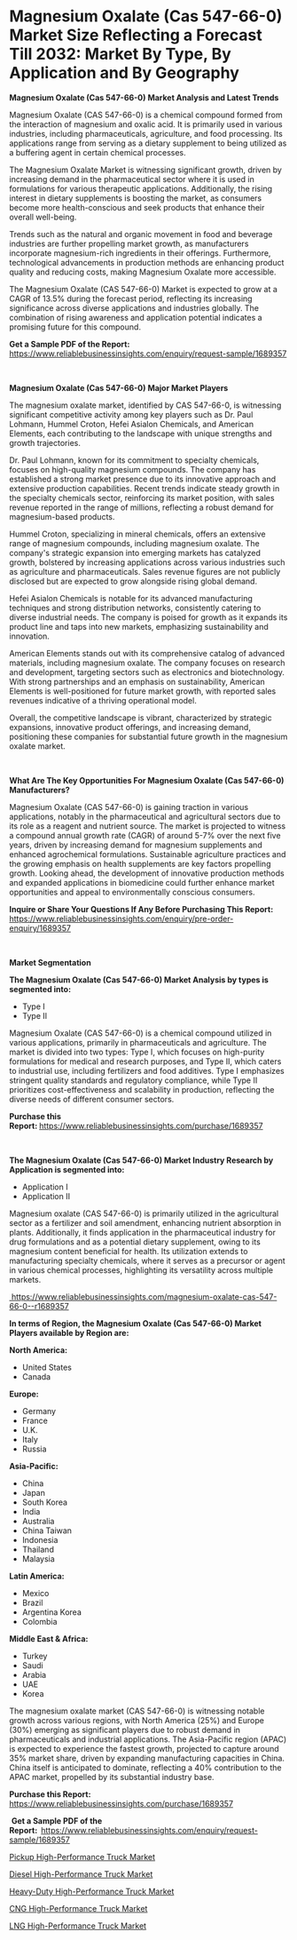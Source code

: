 <p><h1>Magnesium Oxalate (Cas 547-66-0) Market Size Reflecting a Forecast Till 2032: Market By Type, By Application and By Geography</h1></p><p><strong>Magnesium Oxalate (Cas 547-66-0) Market Analysis and Latest Trends</strong></p>
<p><p>Magnesium Oxalate (CAS 547-66-0) is a chemical compound formed from the interaction of magnesium and oxalic acid. It is primarily used in various industries, including pharmaceuticals, agriculture, and food processing. Its applications range from serving as a dietary supplement to being utilized as a buffering agent in certain chemical processes.</p><p>The Magnesium Oxalate Market is witnessing significant growth, driven by increasing demand in the pharmaceutical sector where it is used in formulations for various therapeutic applications. Additionally, the rising interest in dietary supplements is boosting the market, as consumers become more health-conscious and seek products that enhance their overall well-being. </p><p>Trends such as the natural and organic movement in food and beverage industries are further propelling market growth, as manufacturers incorporate magnesium-rich ingredients in their offerings. Furthermore, technological advancements in production methods are enhancing product quality and reducing costs, making Magnesium Oxalate more accessible.</p><p>The Magnesium Oxalate (CAS 547-66-0) Market is expected to grow at a CAGR of 13.5% during the forecast period, reflecting its increasing significance across diverse applications and industries globally. The combination of rising awareness and application potential indicates a promising future for this compound.</p></p>
<p><strong>Get a Sample PDF of the Report:&nbsp;</strong> <a href="https://www.reliablebusinessinsights.com/enquiry/request-sample/1689357?utm_campaign=1674&utm_medium=2&utm_source=Github&utm_content=ia&utm_term=06012025&utm_id=magnesium-oxalate-cas-547-66-0">https://www.reliablebusinessinsights.com/enquiry/request-sample/1689357</a></p>
<p>&nbsp;</p>
<p><strong>Magnesium Oxalate (Cas 547-66-0) Major Market Players</strong></p>
<p><p>The magnesium oxalate market, identified by CAS 547-66-0, is witnessing significant competitive activity among key players such as Dr. Paul Lohmann, Hummel Croton, Hefei Asialon Chemicals, and American Elements, each contributing to the landscape with unique strengths and growth trajectories.</p><p>Dr. Paul Lohmann, known for its commitment to specialty chemicals, focuses on high-quality magnesium compounds. The company has established a strong market presence due to its innovative approach and extensive production capabilities. Recent trends indicate steady growth in the specialty chemicals sector, reinforcing its market position, with sales revenue reported in the range of millions, reflecting a robust demand for magnesium-based products.</p><p>Hummel Croton, specializing in mineral chemicals, offers an extensive range of magnesium compounds, including magnesium oxalate. The company's strategic expansion into emerging markets has catalyzed growth, bolstered by increasing applications across various industries such as agriculture and pharmaceuticals. Sales revenue figures are not publicly disclosed but are expected to grow alongside rising global demand.</p><p>Hefei Asialon Chemicals is notable for its advanced manufacturing techniques and strong distribution networks, consistently catering to diverse industrial needs. The company is poised for growth as it expands its product line and taps into new markets, emphasizing sustainability and innovation.</p><p>American Elements stands out with its comprehensive catalog of advanced materials, including magnesium oxalate. The company focuses on research and development, targeting sectors such as electronics and biotechnology. With strong partnerships and an emphasis on sustainability, American Elements is well-positioned for future market growth, with reported sales revenues indicative of a thriving operational model.</p><p>Overall, the competitive landscape is vibrant, characterized by strategic expansions, innovative product offerings, and increasing demand, positioning these companies for substantial future growth in the magnesium oxalate market.</p></p>
<p>&nbsp;</p>
<p><strong>What Are The Key Opportunities For Magnesium Oxalate (Cas 547-66-0) Manufacturers?</strong></p>
<p><p>Magnesium Oxalate (CAS 547-66-0) is gaining traction in various applications, notably in the pharmaceutical and agricultural sectors due to its role as a reagent and nutrient source. The market is projected to witness a compound annual growth rate (CAGR) of around 5-7% over the next five years, driven by increasing demand for magnesium supplements and enhanced agrochemical formulations. Sustainable agriculture practices and the growing emphasis on health supplements are key factors propelling growth. Looking ahead, the development of innovative production methods and expanded applications in biomedicine could further enhance market opportunities and appeal to environmentally conscious consumers.</p></p>
<p><strong>Inquire or Share Your Questions If Any Before Purchasing This Report:</strong> <a href="https://www.reliablebusinessinsights.com/enquiry/pre-order-enquiry/1689357?utm_campaign=1674&utm_medium=2&utm_source=Github&utm_content=ia&utm_term=06012025&utm_id=magnesium-oxalate-cas-547-66-0">https://www.reliablebusinessinsights.com/enquiry/pre-order-enquiry/1689357</a></p>
<p>&nbsp;</p>
<p><strong>Market Segmentation</strong></p>
<p><strong>The Magnesium Oxalate (Cas 547-66-0) Market Analysis by types is segmented into:</strong></p>
<p><ul><li>Type I</li><li>Type II</li></ul></p>
<p><p>Magnesium Oxalate (CAS 547-66-0) is a chemical compound utilized in various applications, primarily in pharmaceuticals and agriculture. The market is divided into two types: Type I, which focuses on high-purity formulations for medical and research purposes, and Type II, which caters to industrial use, including fertilizers and food additives. Type I emphasizes stringent quality standards and regulatory compliance, while Type II prioritizes cost-effectiveness and scalability in production, reflecting the diverse needs of different consumer sectors.</p></p>
<p><strong>Purchase this Report:&nbsp;</strong><a href="https://www.reliablebusinessinsights.com/purchase/1689357?utm_campaign=1674&utm_medium=2&utm_source=Github&utm_content=ia&utm_term=06012025&utm_id=magnesium-oxalate-cas-547-66-0">https://www.reliablebusinessinsights.com/purchase/1689357</a></p>
<p>&nbsp;</p>
<p><strong>The Magnesium Oxalate (Cas 547-66-0) Market Industry Research by Application is segmented into:</strong></p>
<p><ul><li>Application I</li><li>Application II</li></ul></p>
<p><p>Magnesium oxalate (CAS 547-66-0) is primarily utilized in the agricultural sector as a fertilizer and soil amendment, enhancing nutrient absorption in plants. Additionally, it finds application in the pharmaceutical industry for drug formulations and as a potential dietary supplement, owing to its magnesium content beneficial for health. Its utilization extends to manufacturing specialty chemicals, where it serves as a precursor or agent in various chemical processes, highlighting its versatility across multiple markets.</p></p>
<p><a href="https://www.reliablebusinessinsights.com/magnesium-oxalate-cas-547-66-0--r1689357?utm_campaign=1674&utm_medium=2&utm_source=Github&utm_content=ia&utm_term=06012025&utm_id=magnesium-oxalate-cas-547-66-0">&nbsp;https://www.reliablebusinessinsights.com/magnesium-oxalate-cas-547-66-0--r1689357</a></p>
<p><strong>In terms of Region, the Magnesium Oxalate (Cas 547-66-0) Market Players available by Region are:</strong></p>
<p>
    <p> <strong> North America: </strong>
        <ul>
            <li>United States</li>
            <li>Canada</li>
        </ul>
        </p> 
    <p> <strong> Europe: </strong>
        <ul>
            <li>Germany</li>
            <li>France</li>
            <li>U.K.</li>
            <li>Italy</li>
            <li>Russia</li>
        </ul>
        </p> 
    <p> <strong> Asia-Pacific: </strong>
        <ul>
            <li>China</li>
            <li>Japan</li>
            <li>South Korea</li>
            <li>India</li>
            <li>Australia</li>
            <li>China Taiwan</li>
            <li>Indonesia</li>
            <li>Thailand</li>
            <li>Malaysia</li>
        </ul>
        </p> 
    <p> <strong> Latin America: </strong>
        <ul>
            <li>Mexico</li>
            <li>Brazil</li>
            <li>Argentina Korea</li>
            <li>Colombia</li>
        </ul>
        </p> 
    <p> <strong> Middle East & Africa: </strong>
        <ul>
            <li>Turkey</li>
            <li>Saudi</li>
            <li>Arabia</li>
            <li>UAE</li>
            <li>Korea</li>
        </ul>
    </p>
    </p>
<p><p>The magnesium oxalate market (CAS 547-66-0) is witnessing notable growth across various regions, with North America (25%) and Europe (30%) emerging as significant players due to robust demand in pharmaceuticals and industrial applications. The Asia-Pacific region (APAC) is expected to experience the fastest growth, projected to capture around 35% market share, driven by expanding manufacturing capacities in China. China itself is anticipated to dominate, reflecting a 40% contribution to the APAC market, propelled by its substantial industry base.</p></p>
<p><strong>Purchase this Report: </strong><a href="https://www.reliablebusinessinsights.com/purchase/1689357?utm_campaign=1674&utm_medium=2&utm_source=Github&utm_content=ia&utm_term=06012025&utm_id=magnesium-oxalate-cas-547-66-0">https://www.reliablebusinessinsights.com/purchase/1689357</a></p>
<p>&nbsp;<strong>Get a Sample PDF of the Report:&nbsp;&nbsp;</strong><a href="https://www.reliablebusinessinsights.com/enquiry/request-sample/1689357?utm_campaign=1674&utm_medium=2&utm_source=Github&utm_content=ia&utm_term=06012025&utm_id=magnesium-oxalate-cas-547-66-0">https://www.reliablebusinessinsights.com/enquiry/request-sample/1689357</a></p>
<p><strong></strong></p>
<p><p><a href="https://www.linkedin.com/pulse/understanding-pickup-high-performance-truck-market-2025-2032-2lh6f?utm_campaign=1674&utm_medium=2&utm_source=Github&utm_content=ia&utm_term=06012025&utm_id=magnesium-oxalate-cas-547-66-0">Pickup High-Performance Truck Market</a></p><p><a href="https://www.linkedin.com/pulse/identifying-growth-drivers-comprehensive-analysis-diesel-high-performance-8i67f?utm_campaign=1674&utm_medium=2&utm_source=Github&utm_content=ia&utm_term=06012025&utm_id=magnesium-oxalate-cas-547-66-0">Diesel High-Performance Truck Market</a></p><p><a href="https://www.linkedin.com/pulse/immense-growth-heavy-duty-high-performance-truck-market-projected-pksff?utm_campaign=1674&utm_medium=2&utm_source=Github&utm_content=ia&utm_term=06012025&utm_id=magnesium-oxalate-cas-547-66-0">Heavy-Duty High-Performance Truck Market</a></p><p><a href="https://www.linkedin.com/pulse/future-revenue-growth-cng-high-performance-truck-market-projected-jq0wf?utm_campaign=1674&utm_medium=2&utm_source=Github&utm_content=ia&utm_term=06012025&utm_id=magnesium-oxalate-cas-547-66-0">CNG High-Performance Truck Market</a></p><p><a href="https://www.linkedin.com/pulse/year-on-year-growth-lng-high-performance-truck-market-145-ayraf?utm_campaign=1674&utm_medium=2&utm_source=Github&utm_content=ia&utm_term=06012025&utm_id=magnesium-oxalate-cas-547-66-0">LNG High-Performance Truck Market</a></p></p>